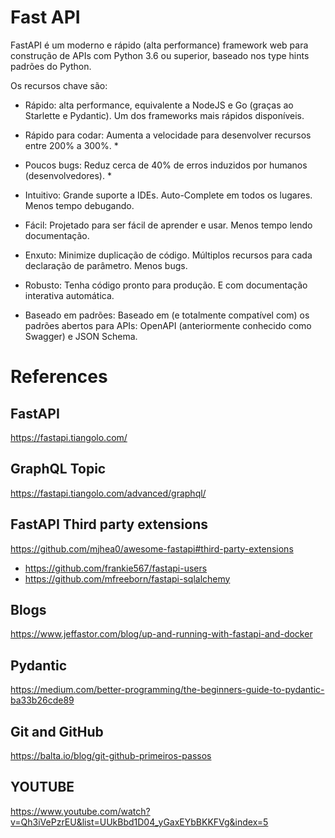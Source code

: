 # Fast API

FastAPI é um moderno e rápido (alta performance) framework web para construção de APIs com Python 3.6 ou superior, baseado nos type hints padrões do Python.

Os recursos chave são:

- Rápido: alta performance, equivalente a NodeJS e Go (graças ao Starlette e Pydantic). Um dos frameworks mais rápidos disponíveis.

- Rápido para codar: Aumenta a velocidade para desenvolver recursos entre 200% a 300%. *

- Poucos bugs: Reduz cerca de 40% de erros induzidos por humanos (desenvolvedores). *

- Intuitivo: Grande suporte a IDEs. Auto-Complete em todos os lugares. Menos tempo debugando.

- Fácil: Projetado para ser fácil de aprender e usar. Menos tempo lendo documentação.

- Enxuto: Minimize duplicação de código. Múltiplos recursos para cada declaração de parâmetro. Menos bugs.

- Robusto: Tenha código pronto para produção. E com documentação interativa automática.

- Baseado em padrões: Baseado em (e totalmente compatível com) os padrões abertos para APIs: OpenAPI (anteriormente conhecido como Swagger) e JSON Schema.


# References

## FastAPI

https://fastapi.tiangolo.com/


## GraphQL Topic

https://fastapi.tiangolo.com/advanced/graphql/



## FastAPI Third party extensions

https://github.com/mjhea0/awesome-fastapi#third-party-extensions

- https://github.com/frankie567/fastapi-users
- https://github.com/mfreeborn/fastapi-sqlalchemy

## Blogs

https://www.jeffastor.com/blog/up-and-running-with-fastapi-and-docker


## Pydantic

https://medium.com/better-programming/the-beginners-guide-to-pydantic-ba33b26cde89


## Git and GitHub

https://balta.io/blog/git-github-primeiros-passos


## YOUTUBE

https://www.youtube.com/watch?v=Qh3iVePzrEU&list=UUkBbd1D04_yGaxEYbBKKFVg&index=5

